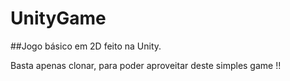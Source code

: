 # UnityGame
##Jogo básico em 2D feito na Unity.

Basta apenas clonar, para poder aproveitar deste simples game !!
